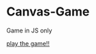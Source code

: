 # Canvas-Game
Game in JS only


[play the game!!](https://andersonmerten.github.io/Canvas-Game/Jogo/index.html)
